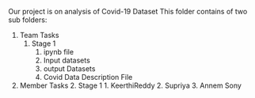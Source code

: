 Our project is on analysis of Covid-19 Dataset
This folder contains of two sub folders:
1. Team Tasks
    1. Stage 1
        1. ipynb file
        2. Input datasets
        3. output Datasets
        4. Covid Data Description File
2. Member Tasks
    2. Stage 1
        1. KeerthiReddy
        2. Supriya
        3. Annem Sony

       
        

